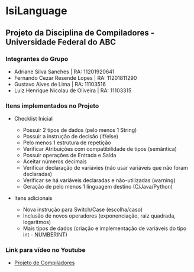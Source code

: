 # IsiLanguage

## Projeto da Disciplina de Compiladores - Universidade Federal do ABC

### Integrantes do Grupo
- Adriane Silva Sanches             |   RA: 11201920641
- Fernando Cezar Resende Lopes      |   RA: 11201811290 
- Gustavo Alves de Lima             |   RA: 11103516
- Luiz Henrique Nicolau de Oliveira |   RA: 11103315

### Itens implementados no Projeto
- Checklist Inicial
    - Possuir 2 tipos de dados (pelo menos 1 String) 	
    - Possuir a instrução de decisão (if/else)	
    - Pelo menos 1 estrutura de repetição	
    - Verificar Atribuições com compatibilidade de tipos (semântica) 	
    - Possuir operações de Entrada e Saída	
    - Aceitar números decimais 	
    - Verificar declaração de variávies (não usar variáveis que não foram declaradas)	
    - Verificar se há variáveis declaradas e não-utilizadas (warning)	
    - Geração de pelo menos 1 linguagem destino (C/Java/Python)

- Itens adicionais
    - Nova instrução para Switch/Case (escolha/caso)
    - Inclusão de novos operadores (exponenciação, raiz quadrada, logaritmos)
    - Mais tipos de dados (criação e implementação de variáveis do tipo int - NUMBERINT)

### Link para vídeo no Youtube
- [Projeto de Compiladores](https://www.youtube.com/)
